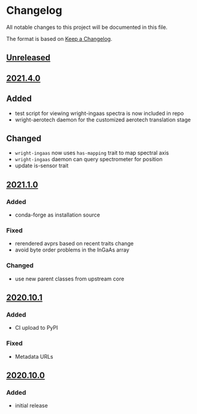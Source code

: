 # Changelog
All notable changes to this project will be documented in this file.

The format is based on [Keep a Changelog](https://keepachangelog.com/).

## [Unreleased]

## [2021.4.0]

## Added
- test script for viewing wright-ingaas spectra is now included in repo
- wright-aerotech daemon for the customized aerotech translation stage

## Changed
- `wright-ingaas` now uses `has-mapping` trait to map spectral axis
- `wright-ingaas` daemon can query spectrometer for position
- update is-sensor trait

## [2021.1.0]

### Added
- conda-forge as installation source

### Fixed
- rerendered avprs based on recent traits change
- avoid byte order problems in the InGaAs array

### Changed
- use new parent classes from upstream core

## [2020.10.1]

### Added
- CI upload to PyPI

### Fixed
- Metadata URLs

## [2020.10.0]

### Added
- initial release

[Unreleased]: https://github.com/wright-group/yaqd-wright/compare/v2021.4.0...HEAD
[2021.4.0]: https://github.com/wright-group/yaqd-wright/compare/v2021.1.0...v2021.4.0
[2021.1.0]: https://github.com/wright-group/yaqd-wright/compare/v2020.10.1...v2021.1.0
[2020.10.1]: https://github.com/wright-group/yaqd-wright/compare/v2020.10.0...v2020.10.1
[2020.10.0]: https://github.com/wright-group/yaqd-wright/releases/tag/v2020.10.0
